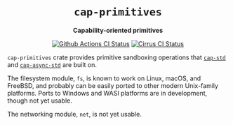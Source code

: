 <div align="center">
  <h1><code>cap-primitives</code></h1>

  <p>
    <strong>Capability-oriented primitives</strong>
  </p>

  <p>
    <a href="https://github.com/sunfishcode/cap-std/actions?query=workflow%3ACI"><img src="https://github.com/sunfishcode/cap-std/workflows/CI/badge.svg" alt="Github Actions CI Status" /></a>
    <a href="https://cirrus-ci.com/github/sunfishcode/cap-std"><img src="https://api.cirrus-ci.com/github/sunfishcode/cap-std.svg" alt="Cirrus CI Status" /></a>
  </p>
</div>

`cap-primitives` crate provides primitive sandboxing operations that [`cap-std`]
and [`cap-async-std`] are built on.

[`cap-std`]: https://crates.io/crates/cap-std
[`cap-async-std`]: https://crates.io/crates/cap-async-std

The filesystem module, `fs`, is known to work on Linux, macOS, and FreeBSD, and
probably can be easily ported to other modern Unix-family platforms. Ports to
Windows and WASI platforms are in development, though not yet usable.

The networking module, `net`, is not yet usable.
